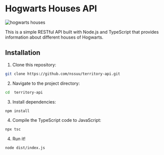 # Hogwarts Houses API


![hogwarts houses](https://miro.medium.com/v2/resize:fit:1400/format:webp/1*3Dg7XdkqX_QbTEDZI4Bhlw.jpeg)

This is a simple RESTful API built with Node.js and TypeScript that provides information about different 
houses of Hogwarts.


## Installation

1. Clone this repository:

```sh
git clone https://github.com/nssuu/territory-api.git
```


2. Navigate to the project directory:

```sh
cd  territory-api
```


3. Install dependencies:

```sh
npm install
```


4. Compile the TypeScript code to JavaScript:

```sh
npx tsc
```


4. Run it!

```sh
node dist/index.js
```

